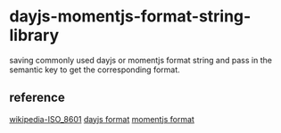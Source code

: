 # dayjs-momentjs-format-string-library

saving commonly used dayjs or momentjs format string and pass in the semantic key to get the corresponding format.

## reference
[wikipedia-ISO_8601](https://en.wikipedia.org/wiki/ISO_8601)
[dayjs format](https://day.js.org/docs/en/display/format)
[momentjs format](https://momentjs.com/docs/#/displaying/format/)
